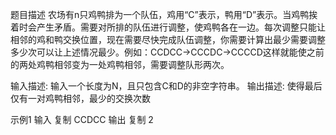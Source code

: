 题目描述
农场有n只鸡鸭排为一个队伍，鸡用“C”表示，鸭用“D”表示。当鸡鸭挨着时会产生矛盾。需要对所排的队伍进行调整，使鸡鸭各在一边。每次调整只能让相邻的鸡和鸭交换位置，现在需要尽快完成队伍调整，你需要计算出最少需要调整多少次可以让上述情况最少。例如：CCDCC->CCCDC->CCCCD这样就能使之前的两处鸡鸭相邻变为一处鸡鸭相邻，需要调整队形两次。

输入描述:
输入一个长度为N，且只包含C和D的非空字符串。
输出描述:
使得最后仅有一对鸡鸭相邻，最少的交换次数


示例1
输入
复制
CCDCC
输出
复制
2